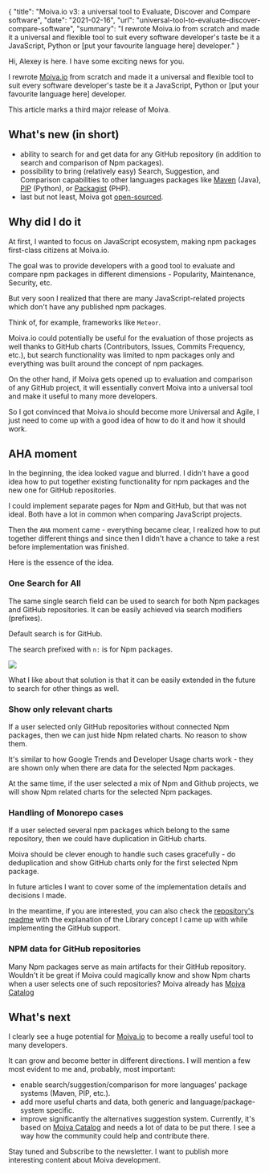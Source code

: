 {
    "title": "Moiva.io v3: a universal tool to Evaluate, Discover and Compare software",
    "date": "2021-02-16",
    "url": "universal-tool-to-evaluate-discover-compare-software",
    "summary": "I rewrote Moiva.io from scratch and made it a universal and flexible tool to suit every software developer's taste be it a JavaScript, Python or [put your favourite language here] developer."
}

Hi, Alexey is here. I have some exciting news for you.

I rewrote [Moiva.io](https://moiva.io/) from scratch and made it a universal and flexible tool to suit every software developer's taste be it a JavaScript, Python or [put your favourite language here] developer.

This article marks a third major release of Moiva.

## What's new (in short)
- ability to search for and get data for any GitHub repository (in addition to search and comparison of Npm packages).
- possibility to bring (relatively easy) Search, Suggestion, and Comparison capabilities to other languages packages like [Maven](https://mvnrepository.com/) (Java), [PIP](https://pypi.org/) (Python), or [Packagist](https://packagist.org/) (PHP).
- last but not least, Moiva got [open-sourced](https://github.com/aantipov/moiva).

## Why did I do it
At first, I wanted to focus on JavaScript ecosystem, making npm packages first-class citizens at Moiva.io.

The goal was to provide developers with a good tool to evaluate and compare npm packages in different dimensions - Popularity, Maintenance, Security, etc.

But very soon I realized that there are many JavaScript-related projects which don't have any published npm packages.

Think of, for example, frameworks like `Meteor`. 

Moiva.io could potentially be useful for the evaluation of those projects as well thanks to GitHub charts (Contributors, Issues, Commits Frequency, etc.), but search functionality was limited to npm packages only and everything was built around the concept of npm packages.

On the other hand, if Moiva gets opened up to evaluation and comparison of any GitHub project, it will essentially convert Moiva into a universal tool and make it useful to many more developers.

So I got convinced that Moiva.io should become more Universal and Agile, I just need to come up with a good idea of how to do it and how it should work.

## AHA moment
In the beginning, the idea looked vague and blurred. I didn't have a good idea how to put together existing functionality for npm packages and the new one for GitHub repositories.

I could implement separate pages for Npm and GitHub, but that was not ideal. Both have a lot in common when comparing JavaScript projects.

Then the `AHA` moment came - everything became clear, I realized how to put together different things and since then I didn't have a chance to take a rest before implementation was finished.

Here is the essence of the idea.

### One Search for All
The same single search field can be used to search for both Npm packages and GitHub repositories. It can be easily achieved via search modifiers (prefixes).

Default search is for GitHub. 

The search prefixed with `n:` is for Npm packages.

![](/blog/images/universal-tool/search.png)

What I like about that solution is that it can be easily extended in the future to search for other things as well.

### Show only relevant charts
If a user selected only GitHub repositories without connected Npm packages, then we can just hide Npm related charts. No reason to show them.

It's similar to how Google Trends and Developer Usage charts work - they are shown only when there are data for the selected Npm packages.

At the same time, if the user selected a mix of Npm and Github projects, we will show Npm related charts for the selected Npm packages.

### Handling of Monorepo cases
If a user selected several npm packages which belong to the same repository, then we could have duplication in GitHub charts.

Moiva should be clever enough to handle such cases gracefully - do deduplication and show GitHub charts only for the first selected Npm package.

In future articles I want to cover some of the implementation details and decisions I made.

In the meantime, if you are interested, you can also check the [repository's readme](https://github.com/aantipov/moiva/) with the explanation of the Library concept I came up with while implementing the GitHub support.

### NPM data for GitHub repositories
Many Npm packages serve as main artifacts for their GitHub repository. 
Wouldn't it be great if Moiva could magically know and show Npm charts when a user selects one of such repositories?
Moiva already has [Moiva Catalog](https://github.com/aantipov/moiva-catalog)

## What's next
I clearly see a huge potential for [Moiva.io](https://moiva.io/) to become a really useful tool to many developers.

It can grow and become better in different directions.
I will mention a few most evident to me and, probably, most important:
- enable search/suggestion/comparison for more languages' package systems (Maven, PIP, etc.).
- add more useful charts and data, both generic and language/package-system specific.
- improve significantly the alternatives suggestion system. Currently, it's based on [Moiva Catalog](https://github.com/aantipov/moiva-catalog) and needs a lot of data to be put there. I see a way how the community could help and contribute there.

Stay tuned and Subscribe to the newsletter. I want to publish more interesting content about Moiva development.
